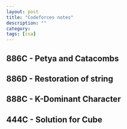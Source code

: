 ```yaml
---
layout: post
title: "Codeforces notes"
description: ""
category: 
tags: [csa]
---
```


886C - Petya and Catacombs
-----------


886D - Restoration of string
----------

888C - K-Dominant Character
---------


444C - Solution for Cube
--------

